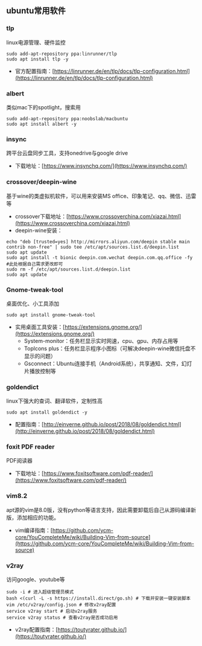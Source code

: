 ## ubuntu常用软件
### tlp
linux电源管理、硬件监控
```
sudo add-apt-repository ppa:linrunner/tlp
sudo apt install tlp -y
```
- 官方配置指南：[https://linrunner.de/en/tlp/docs/tlp-configuration.html](https://linrunner.de/en/tlp/docs/tlp-configuration.html)
### albert
类似mac下的spotlight，搜索用
```
sudo add-apt-repository ppa:noobslab/macbuntu
sudo apt install albert -y
```
### insync
跨平台云盘同步工具，支持onedrive与google drive
- 下载地址：[https://www.insynchq.com/](https://www.insynchq.com/)

### crossover/deepin-wine
基于wine的类虚拟机软件，可以用来安装MS office、印象笔记、qq、微信、迅雷等
- crossover下载地址：[https://www.crossoverchina.com/xiazai.html](https://www.crossoverchina.com/xiazai.html)
- deepin-wine安装：
```
echo "deb [trusted=yes] http://mirrors.aliyun.com/deepin stable main contrib non-free" | sudo tee /etc/apt/sources.list.d/deepin.list
sudo apt update
sudo apt install -t bionic deepin.com.wechat deepin.com.qq.office -fy #此处根据自己需求更改即可
sudo rm -f /etc/apt/sources.list.d/deepin.list
sudo apt update

```
### Gnome-tweak-tool
桌面优化、小工具添加
```
sudo apt install gnome-tweak-tool
```
- 实用桌面工具安装：[https://extensions.gnome.org/](https://extensions.gnome.org/)
    - System-monitor：任务栏显示实时网速，cpu、gpu、内存占用等
    - Toplcons plus：任务栏显示程序小图标（可解决deepin-wine微信托盘不显示的问题）
    - Gsconnect：Ubuntu连接手机（Android系统），共享通知、文件，幻灯片播放控制等
### goldendict
linux下强大的查词、翻译软件，定制性高
```
sudo apt install goldendict -y
```
- 配置指南：[http://einverne.github.io/post/2018/08/goldendict.html](http://einverne.github.io/post/2018/08/goldendict.html)

### foxit PDF reader
PDF阅读器
- 下载地址：[https://www.foxitsoftware.com/pdf-reader/](https://www.foxitsoftware.com/pdf-reader/)

### vim8.2
apt源的vim是8.0版，没有python等语言支持，因此需要卸载后自己从源码编译新版，添加相应的功能。
- vim编译指南：[https://github.com/ycm-core/YouCompleteMe/wiki/Building-Vim-from-source](https://github.com/ycm-core/YouCompleteMe/wiki/Building-Vim-from-source)

### v2ray
访问google、youtube等
```
sudo -i # 进入超级管理员模式
bash <(curl -L -s https://install.direct/go.sh) # 下载并安装一键安装脚本
vim /etc/v2ray/config.json # 修改v2ray配置
service v2ray start # 启动v2ray服务
service v2ray status # 查看v2ray是否成功启用
```
- v2ray配置指南：[https://toutyrater.github.io/](https://toutyrater.github.io/)

